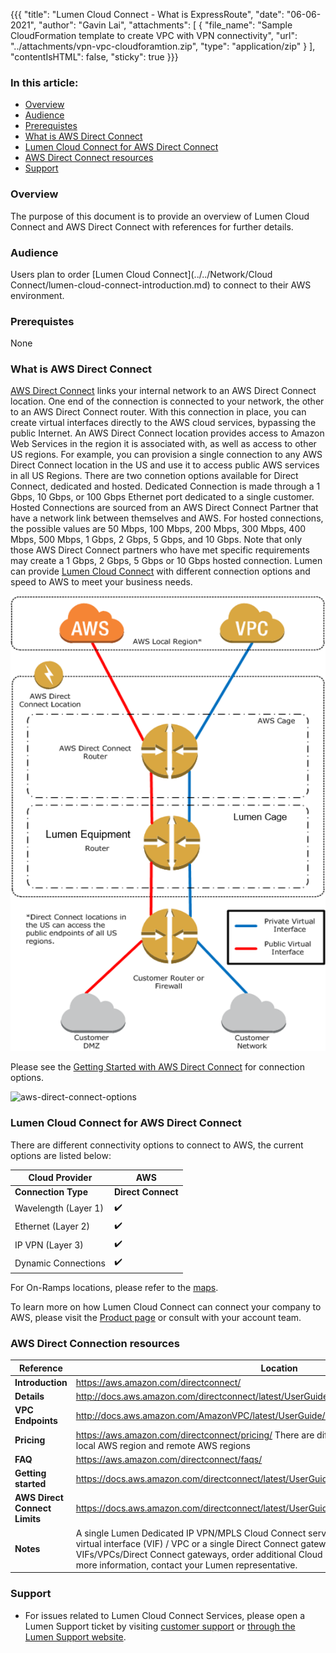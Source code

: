 {{{
  "title": "Lumen Cloud Connect - What is ExpressRoute",
  "date": "06-06-2021",
  "author": "Gavin Lai",
  "attachments": [
  {
    "file_name": "Sample CloudFormation template to create VPC with VPN connectivity",
    "url": "../attachments/vpn-vpc-cloudforamtion.zip",
    "type": "application/zip"
  }
  ],
  "contentIsHTML": false,
  "sticky": true
}}}

### In this article:

* [Overview](#overview)
* [Audience](#audience)
* [Prerequistes](#prerequistes)
* [What is AWS Direct Connect](#what-is-aws-direct-coonect)
* [Lumen Cloud Connect for AWS Direct Connect](#lumen-cloud-connect-connectivity-options)
* [AWS Direct Connect resources](#azure-exporessroute-resrouces)
* [Support](#support)

### Overview
The purpose of this document is to provide an overview of Lumen Cloud Connect and AWS Direct Connect with references for further details.


### Audience

Users plan to order [Lumen Cloud Connect](../../Network/Cloud Connect/lumen-cloud-connect-introduction.md) to connect to their AWS environment.

### Prerequistes

None

### What is AWS Direct Connect
[AWS Direct Connect](//aws.amazon.com/directconnect/) links your internal network to an AWS Direct Connect location.
One end of the connection is connected to your network, the other to an AWS Direct Connect router.
With this connection in place, you can create virtual interfaces directly to the AWS cloud services, bypassing the public Internet.
An AWS Direct Connect location provides access to Amazon Web Services in the region it is associated with, as well as access to other US regions.
For example, you can provision a single connection to any AWS Direct Connect location in the US and use it to access public AWS services in all US Regions.
There are two connetion options available for Direct Connect, dedicated and hosted.  Dedicated Connection is made through a 1 Gbps, 10 Gbps, or 100 Gbps Ethernet port dedicated to a single customer. Hosted Connections are sourced from an AWS Direct Connect Partner that have a network link between themselves and AWS.  For hosted connections, the possible values are 50 Mbps, 100 Mbps, 200 Mbps, 300 Mbps, 400 Mbps, 500 Mbps, 1 Gbps, 2 Gbps, 5 Gbps, and 10 Gbps. Note that only those AWS Direct Connect partners who have met specific requirements may create a 1 Gbps, 2 Gbps, 5 Gbps or 10 Gbps hosted connection.  Lumen can provide [Lumen Cloud Connect](//www.lumen.com/en-us/hybrid-it-cloud/cloud-connect.html) with different connection options and speed to AWS to meet your business needs.  

![aws-direct-connect](../../images/network/cloudconnect/directconnect-intro.png)

Please see the [Getting Started with AWS Direct Connect](https://aws.amazon.com/directconnect/getting-started/) for connection options.

![aws-direct-connect-options](../../images/network/cloudconnect/directconnect-options)

### Lumen Cloud Connect for AWS Direct Connect

There are different connectivity options to connect to AWS, the current options are listed below:

**Cloud Provider**|**AWS**
-------------|-------------
**Connection Type**|**Direct Connect**
Wavelength (Layer 1)|:heavy_check_mark:
Ethernet (Layer 2)|:heavy_check_mark:
IP VPN (Layer 3)|:heavy_check_mark:
Dynamic Connections|:heavy_check_mark:

For On-Ramps locations, please refer to the [maps](//assets.lumen.com/is/content/Lumen/maps-cloud-connect-on-ramps?Creativeid=c3d38810-e03e-4fb5-bb94-fd6551ff7388).

To learn more on how Lumen Cloud Connect can connect your company to AWS, please visit the [Product page](//www.lumen.com/en-us/hybrid-it-cloud/cloud-connect.html) or consult with your account team.  


### AWS Direct Connection resources

**Reference**|Location
-------------|-------------
**Introduction**|https://aws.amazon.com/directconnect/
**Details**|http://docs.aws.amazon.com/directconnect/latest/UserGuide/Welcome.html
**VPC Endpoints**|http://docs.aws.amazon.com/AmazonVPC/latest/UserGuide/vpc-endpoints.html
**Pricing**|https://aws.amazon.com/directconnect/pricing/ There are different price rates for traffic to the local AWS region and remote AWS regions
**FAQ**|https://aws.amazon.com/directconnect/faqs/
**Getting started**|https://docs.aws.amazon.com/directconnect/latest/UserGuide/getting_started.html
**AWS Direct Connect Limits**|https://docs.aws.amazon.com/directconnect/latest/UserGuide/Welcome.html#directconnect_limits
**Notes**|A single Lumen Dedicated IP VPN/MPLS Cloud Connect service supports connectivity to a single virtual interface (VIF) / VPC or a single Direct Connect gateway. To support additional VIFs/VPCs/Direct Connect gateways, order additional Cloud Connect logical connections. For more information, contact your Lumen representative.


### Support

* For issues related to Lumen Cloud Connect Services, please open a Lumen Support ticket by visiting [customer support](//www.lumen.com/en-us/contact-us-support.html) or [through the Lumen Support website](//www.lumen.com/help/en-us/home.html).
